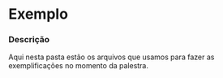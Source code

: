 # Exemplo

### Descrição

Aqui nesta pasta estão os arquivos que usamos para fazer as exemplificações no momento da palestra.
